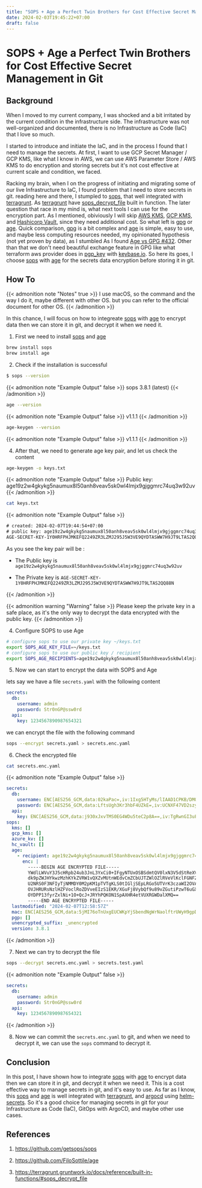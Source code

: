 ```yaml
---
title: "SOPS + Age a Perfect Twin Brothers for Cost Effective Secret Management in Git"
date: 2024-02-03T19:45:22+07:00
draft: false
---
```


# SOPS + Age a Perfect Twin Brothers for Cost Effective Secret Management in Git

## Background

When I moved to my current company, I was shocked and a bit irritated by the current condition in the infrastructure side.
The infrastructure was not well-organized and documented, there is no Infrastructure as Code (IaC) that I love so much.

I started to introduce and initiate the IaC, and in the process I found that I need to manage the secrets. At first, I want to use GCP Secret Manager / GCP KMS, like what I know in AWS, we can use AWS Parameter Store / AWS KMS to do encryption and storing secrets but it's not cost effective at current scale and condition, we faced.

Racking my brain, when I on the progress of initiating and migrating some of our live Infrastructure to IaC, I found problem that I need to store secrets in git. reading here and there, I stumpled to [sops](https://github.com/getsops/sops), that well integrated with [terragrunt](https://terragrunt.gruntwork.io/). As [terragrunt](https://terragrunt.gruntwork.io/) have [sops_decrypt_file](https://terragrunt.gruntwork.io/docs/reference/built-in-functions/#sops_decrypt_file) built in function. The later question that race in my mind is, what next tools I can use for the encryption part. As I mentioned, obiviously I will skip [AWS KMS](https://aws.amazon.com/kms/), [GCP KMS](https://cloud.google.com/security/products/security-key-management), and [Hashicorp Vault](https://www.vaultproject.io/), since they need additional cost. So what left is [gpg](https://www.gnupg.org/) or [age](https://github.com/FiloSottile/age). Quick comparison, [gpg](https://www.gnupg.org/) is a bit complex and [age](https://github.com/FiloSottile/age) is simple, easy to use, and maybe less computing resources needed, my opinionated hypothesis (not yet proven by data), as I stumbled As I found [Age vs GPG #432](https://github.com/FiloSottile/age/discussions/432). Other than that we don't need beautiful exchange feature in GPG like what terraform aws provider does in [pgp_key](https://registry.terraform.io/providers/hashicorp/aws/latest/docs/resources/iam_access_key#pgp_key) with [keybase.io](https://keybase.io/). So here its goes, I choose [sops](https://github.com/getsops/sops) with [age](https://github.com/FiloSottile/age) for the secrets data encryption before storing it in git.

## How To

{{< admonition note "Notes" true >}}
I use macOS, so the command and the way I do it, maybe different with other OS. but you can refer to the official document for other OS.
{{< /admonition >}}

In this chance, I will focus on how to integreate [sops](https://github.com/getsops/sops) with [age](https://github.com/FiloSottile/age) to encrypt data then we can store it in git, and decrypt it when we need it.

1. First we need to install [sops](https://github.com/getsops/sops) and [age](https://github.com/FiloSottile/age)

```bash
brew install sops
brew install age

```

2. Check if the installation is successful

```bash
$ sops --version
```

{{< admonition note "Example Output" false >}}
sops 3.8.1 (latest)
{{< /admonition >}}

```bash
age --version
```

{{< admonition note "Example Output" false >}}
v1.1.1
{{< /admonition >}}

```bash
age-keygen --version
```

{{< admonition note "Example Output" false >}}
v1.1.1
{{< /admonition >}}

4. After that, we need to generate age key pair, and let us check the content

```bash
age-keygen -o keys.txt
```

{{< admonition note "Example Output" false >}}
Public key: age19z2w4gkykg5naumux8l50anh8veav5sk0wl4lmjx9gjggmrc74uq3w92uv
{{< /admonition >}}

```bash
cat keys.txt
```

{{< admonition note "Example Output" false >}}

```txt
# created: 2024-02-07T19:44:54+07:00
# public key: age19z2w4gkykg5naumux8l50anh8veav5sk0wl4lmjx9gjggmrc74uq3w92uv
AGE-SECRET-KEY-1Y0HRFPHJMKEFQ2249ZR3LZMJ295J5W3VE9QYDTASWW7H9JT9LTAS2QQ88N
```

As you see the key pair will be :

- The Public key is `age19z2w4gkykg5naumux8l50anh8veav5sk0wl4lmjx9gjggmrc74uq3w92uv`

- The Private key is `AGE-SECRET-KEY-1Y0HRFPHJMKEFQ2249ZR3LZMJ295J5W3VE9QYDTASWW7H9JT9LTAS2QQ88N`

{{< /admonition >}}

{{< admonition warning "Warning" false >}}
Please keep the private key in a safe place, as it's the only way to decrypt the data encrypted with the public key.
{{< /admonition >}}

4. Configure SOPS to use Age

```bash
# configure sops to use our private key ~/keys.txt
export SOPS_AGE_KEY_FILE=~/keys.txt
# configure sops to use our public key / recipient
export SOPS_AGE_RECIPIENTS=age19z2w4gkykg5naumux8l50anh8veav5sk0wl4lmjx9gjggmrc74uq3w92uv
```

5. Now we can start to encrypt the data with SOPS and Age

lets say we have a file `secrets.yaml` with the following content

```yaml
secrets:
  db:
    username: admin
    password: Str0nGP@ssw0rd
  api:
    key: 1234567890987654321
```

we can encrypt the file with the following command

```bash
sops --encrypt secrets.yaml > secrets.enc.yaml
```

6. Check the encrypted file

```bash
cat secrets.enc.yaml
```

{{< admonition note "Example Output" false >}}

```yaml
secrets:
  db:
    username: ENC[AES256_GCM,data:02kaPac=,iv:1Ixg5HTyMs/lIAAD1CPKB/DMQ9dGFB/zjtkCcn+j2ZA=,tag:2sBjBrxTZF4hXvxOAwnUOg==,type:str]
    password: ENC[AES256_GCM,data:LftsUgh3Kr3hbF4UZkE=,iv:UCNXF47VD2szy9WEd4X5rUbvJTlxh8WaK16W5f9FYBc=,tag:TTlY83P1qllLrq1OjgJxlg==,type:str]
  api:
    key: ENC[AES256_GCM,data:j930xJxvTMS0EG4WDu5teC2p8A==,iv:TgRwnGI3uFBWXpmhkyhqZW2t83isJ+zNH6CB0OH8dLk=,tag:y1KioWxIj4LJJ3v7utEIAQ==,type:int]
sops:
  kms: []
  gcp_kms: []
  azure_kv: []
  hc_vault: []
  age:
    - recipient: age19z2w4gkykg5naumux8l50anh8veav5sk0wl4lmjx9gjggmrc74uq3w92uv
      enc: |
        -----BEGIN AGE ENCRYPTED FILE-----
        YWdlLWVuY3J5cHRpb24ub3JnL3YxCi0+IFgyNTUxOSBSdmtQV0lxN3V5dStReXVW
        dk9pZWJHYkwzMzhKYkZVRW1vQXZvMUtnWEdvCmZCbUJTZWlOZlRVeVlKclFGNFZB
        U2NRS0F3NFIyTjNMMDY0M2pKM1pTVTgKLS0tIGljSEpLRGo5UTVrK3czaWI2OVA1
        OVJHRURsNzlHZFVoclRoZDVveEIzS1EKR/XGuFj8VybQf9u89vZGutiPzwT6uGXj
        OYDPP13fyrZxlNi+1O+QcJ+JRYhPQKON1SpAXHR4etVUXRGWDalXMQ==
        -----END AGE ENCRYPTED FILE-----
  lastmodified: "2024-02-07T12:58:57Z"
  mac: ENC[AES256_GCM,data:5jMI76oTnUxgEUCWKpYjSbendNgWrNaolftrUWyH9gpDq86VYAL0tGF2sh7sM6qLOVQomcpwtpYjtmZxXgwojmi2jxzKbBMreAr9Dhip1LmYpRc/BMQw4aDufIfUPBPN3b2IQaVI98lyLJJYPnYUuuCJBDLVoZ2QrRYLKhmGoVk=,iv:X4uHt5nafPOt2NR0CU6OF7MXVyIMDnxwQo6dNSqJ+S8=,tag:RflCmG239NWtZQgAy65P8w==,type:str]
  pgp: []
  unencrypted_suffix: _unencrypted
  version: 3.8.1
```

{{< /admonition >}}

7. Next we can try to decrypt the file

```bash
sops --decrypt secrets.enc.yaml > secrets.test.yaml
```

{{< admonition note "Example Output" false >}}

```yaml
secrets:
  db:
    username: admin
    password: Str0nGP@ssw0rd
  api:
    key: 1234567890987654321
```

{{< /admonition >}}

8. Now we can commit the `secrets.enc.yaml` to git, and when we need to decrypt it, we can use the `sops` command to decrypt it.

## Conclusion

In this post, I have shown how to integrate [sops](https://github.com/getsops/sops) with [age](https://github.com/FiloSottile/age)
to encrypt data then we can store it in git, and decrypt it when we need it. This is a cost effective way to manage secrets in git, and it's easy to use. As far as I know, this [sops](https://github.com/getsops/sops) and [age](https://github.com/FiloSottile/age) is well integrated with [terragrunt](https://terragrunt.gruntwork.io/), and [argocd](https://argo-cd.readthedocs.io/en) using [helm-secrets](https://github.com/jkroepke/helm-secrets/wiki/ArgoCD-Integration#using-age-1). So it's a good choice for managing secrets in git for your Infrastructure as Code (IaC), GitOps with ArgoCD, and maybe other use cases.

## References

1. <https://github.com/getsops/sops>

2. <https://github.com/FiloSottile/age>

3. <https://terragrunt.gruntwork.io/docs/reference/built-in-functions/#sops_decrypt_file>
